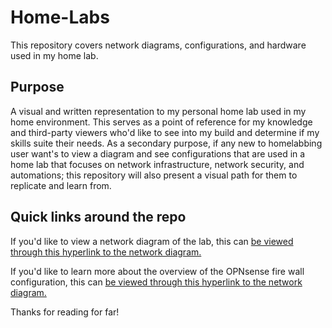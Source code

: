 # Home-Labs
This repository covers network diagrams, configurations, and hardware used in my home lab.

## Purpose
A visual and written representation to my personal home lab used in my home environment. This serves as a point of reference for my knowledge and third-party viewers who'd like to see into my build and determine if my skills suite their needs. As a secondary purpose, if any new to homelabbing user want's to view a diagram and see configurations that are used in a home lab that focuses on network infrastructure, network security, and automations; this repository will also present a visual path for them to replicate and learn from.

## Quick links around the repo
If you'd like to view a network diagram of the lab, this can [be viewed through this hyperlink to the network diagram.](https://github.com/sphereofactivity/Home-Labs/blob/main/Network%20Overview.png)

If you'd like to learn more about the overview of the OPNsense fire wall configuration, this can [be viewed through this hyperlink to the network diagram.](https://github.com/sphereofactivity/Home-Labs/blob/main/Firewall/Firewall-Opnsense.md)

Thanks for reading for far!
